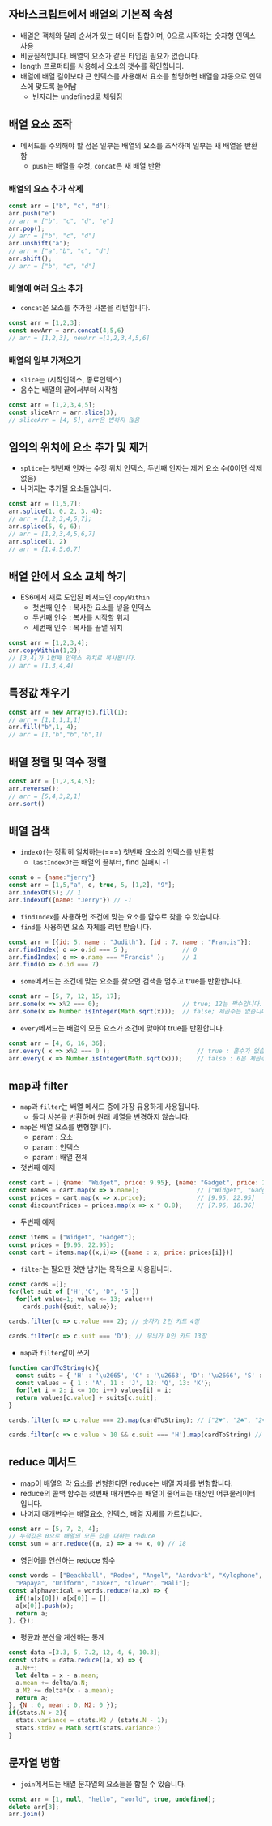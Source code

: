 ## 자바스크립트에서 배열의 기본적 속성
* 배열은 객체와 달리 순서가 있는 데이터 집합이며, 0으로 시작하는 숫자형 인덱스 사용
* 비균질적입니다. 배열의 요소가 같은 타입일 필요가 없습니다. 
* length 프로퍼티를 사용해서 요소의 갯수를 확인합니다. 
* 배열에 배열 길이보다 큰 인덱스를 사용해서 요소를 할당하면 배열을 자동으로 인덱스에 맞도록 늘어남
  * 빈자리는 undefined로 채워짐
## 배열 요소 조작 
* 메서드를 주의해야 할 점은 일부는 배열의 요소를 조작하며 일부는 새 배열을 반환함
  * `push`는 배열을 수정, `concat`은 새 배열 반환 
### 배열의 요소 추가 삭제
```js
const arr = ["b", "c", "d"];
arr.push("e")
// arr = ["b", "c", "d", "e"]
arr.pop();
// arr = ["b", "c", "d"]
arr.unshift("a");
// arr = ["a","b", "c", "d"]
arr.shift();
// arr = ["b", "c", "d"]
```
### 배열에 여러 요소 추가 
* `concat`은 요소를 추가한 사본을 리턴합니다. 
```js
const arr = [1,2,3];
const newArr = arr.concat(4,5,6)
// arr = [1,2,3], newArr =[1,2,3,4,5,6]
```
### 배열의 일부 가져오기
* `slice`는 (시작인덱스, 종료인덱스)
* 음수는 배열의 끝에서부터 시작함
```js
const arr = [1,2,3,4,5];
const sliceArr = arr.slice(3);
// sliceArr = [4, 5], arr은 변하지 않음
```

## 임의의 위치에 요소 추가 및 제거
* `splice`는 첫번째 인자는 수정 위치 인덱스, 두번째 인자는 제거 요소 수(0이면 삭제 없음)
* 나머지는 추가될 요소들입니다. 
```js
const arr = [1,5,7];
arr.splice(1, 0, 2, 3, 4);
// arr = [1,2,3,4,5,7];
arr.splice(5, 0, 6);
// arr = [1,2,3,4,5,6,7]
arr.splice(1, 2)
// arr = [1,4,5,6,7]
```
## 배열 안에서 요소 교체 하기 
* ES6에서 새로 도입된 메서드인 `copyWithin`
  * 첫번째 인수 : 복사한 요소를 넣을 인덱스
  * 두번째 인수 : 복사를 시작할 위치
  * 세번째 인수 : 복사를 끝낼 위치
```js
const arr = [1,2,3,4];
arr.copyWithin(1,2);
// [3,4]가 1번째 인덱스 위치로 복사됩니다.
// arr = [1,3,4,4]
```
## 특정값 채우기
```js
const arr = new Array(5).fill(1);
// arr = [1,1,1,1,1]
arr.fill("b",1, 4);
// arr = [1,"b","b","b",1]
```
## 배열 정렬 및 역수 정렬
```js
const arr = [1,2,3,4,5];
arr.reverse();
// arr = [5,4,3,2,1]
arr.sort()
```

## 배열 검색
* `indexOf`는 정확히 일치하는(===) 첫번째 요소의 인덱스를 반환함
  * `lastIndexOf`는 배열의 끝부터, find 실패시 -1
```js
const o = {name:"jerry"}
const arr = [1,5,"a", o, true, 5, [1,2], "9"];
arr.indexOf(5); // 1
arr.indexOf({name: "Jerry"}) // -1
```
* `findIndex`를 사용하면 조건에 맞는 요소를 함수로 찾을 수 있습니다. 
* `find`를 사용하면 요소 자체를 리턴 받습니다. 
```js
const arr = [{id: 5, name : "Judith"}, {id : 7, name : "Francis"}];
arr.findIndex( o => o.id === 5 );               // 0
arr.findIndex( o => o.name === "Francis" );     // 1
arr.find(o => o.id === 7)
```
* `some`메서드는 조건에 맞는 요소를 찾으면 검색을 멈추고 true를 반환합니다. 
```js
const arr = [5, 7, 12, 15, 17];
arr.some(x => x%2 === 0);                       // true; 12는 짝수입니다.
arr.some(x => Number.isInteger(Math.sqrt(x)));  // false; 제곱수는 없습니다. 
```
* `every`메서드는 배열의 모든 요소가 조건에 맞아야 true를 반환합니다. 
```js
const arr = [4, 6, 16, 36];
arr.every( x => x%2 === 0 );                        // true : 홀수가 없습니다. 
arr.every( x => Number.isInteger(Math.sqrt(x)));    // false : 6은 제곱수가 아닙니다. 
```

## map과 filter
* `map`과 `filter`는 배열 메서드 중에 가장 유용하게 사용됩니다. 
  * 둘다 사본을 반환하며 원래 배열을 변경하지 않습니다. 
* `map`은 배열 요소를 변형합니다.
  * param : 요소
  * param : 인덱스
  * param : 배열 전체
* 첫번째 예제
```js
const cart = [ {name: "Widget", price: 9.95}, {name: "Gadget", price: 22.95}];
const names = cart.map(x => x.name);                // ["Widget", "Gadget"]
const prices = cart.map(x => x.price);              // [9.95, 22.95]
const discountPrices = prices.map(x => x * 0.8);    // [7.96, 18.36]
```
* 두번째 예제
```js
const items = ["Widget", "Gadget"];
const prices = [9.95, 22.95];
const cart = items.map((x,i)=> ({name : x, price: prices[i]}))
```
* `filter`는 필요한 것만 남기는 목적으로 사용됩니다. 
```js
const cards =[];
for(let suit of ['H','C', 'D', 'S'])
  for(let value=1; value <= 13; value++)
    cards.push({suit, value});

cards.filter(c => c.value === 2); // 숫자가 2인 카드 4장

cards.filter(c => c.suit === 'D'); // 무늬가 D인 카드 13장
```
* `map`과 `filter`같이 쓰기
```js
function cardToString(c){
  const suits = { 'H' : '\u2665', 'C' : '\u2663', 'D': '\u2666', 'S' : '\u2660'};
  const values = { 1 : 'A', 11 : 'J', 12: 'Q', 13: 'K'};
  for(let i = 2; i <= 10; i++) values[i] = i;
  return values[c.value] + suits[c.suit];
}

cards.filter(c => c.value === 2).map(cardToString); // ["2♥", "2♣", "2♦", "2♠"]

cards.filter(c => c.value > 10 && c.suit === 'H').map(cardToString) // ["J♥", "Q♥", "K♥"]
```

## reduce 메서드
* map이 배열의 각 요소를 변형한다면 reduce는 배열 자체를 변형합니다. 
* reduce의 콜백 함수는 첫번째 매개변수는 배열이 줄어드는 대상인 어큐물레이터 입니다.
* 나머지 매개변수는 배열요소, 인덱스, 배열 자체를 가르킵니다.
```js
const arr = [5, 7, 2, 4];
// 누적값은 0으로 배열의 모든 값을 더하는 reduce
const sum = arr.reduce((a, x) => a += x, 0) // 18
```
* 영단어를 연산하는 reduce 함수
```js
const words = ["Beachball", "Rodeo", "Angel", "Aardvark", "Xylophone", "November", "Chocolate", 
  "Papaya", "Uniform", "Joker", "Clover", "Bali"];
const alphavetical = words.reduce((a,x) => {
  if(!a[x[0]]) a[x[0]] = [];
  a[x[0]].push(x);
  return a;
}, {});
```
* 평균과 분산을 계산하는 통계
```js
const data =[3.3, 5, 7.2, 12, 4, 6, 10.3];
const stats = data.reduce((a, x) => {
  a.N++;
  let delta = x - a.mean;
  a.mean += delta/a.N;
  a.M2 += delta*(x - a.mean);
  return a;
}, {N : 0, mean : 0, M2: 0 });
if(stats.N > 2){
  stats.variance = stats.M2 / (stats.N - 1);
  stats.stdev = Math.sqrt(stats.variance;)
}
```
## 문자열 병합
* `join`메서드는 배열 문자열의 요소들을 합칠 수 있습니다.
```js
const arr = [1, null, "hello", "world", true, undefined];
delete arr[3];
arr.join()
```
